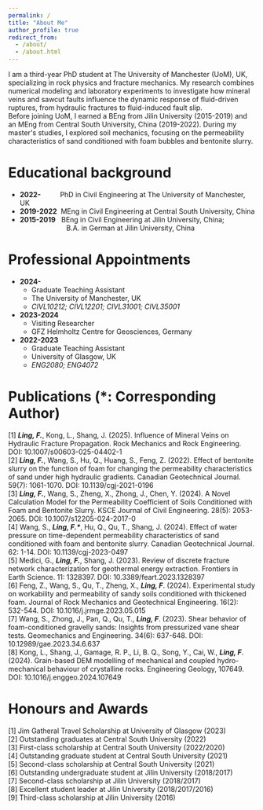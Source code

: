 ```yaml
---
permalink: /
title: "About Me"
author_profile: true
redirect_from: 
  - /about/
  - /about.html
---
```


I am a third-year PhD student at The University of Manchester (UoM), UK, specializing in rock physics and fracture mechanics. My research combines numerical modeling and laboratory experiments to investigate how mineral veins and sawcut faults influence the dynamic response of fluid-driven ruptures, from hydraulic fractures to fluid-induced fault slip.   
Before joining UoM, I earned a BEng from Jilin University (2015-2019) and an MEng from Central South University, China (2019-2022). During my master's studies, I explored soil mechanics, focusing on the permeability characteristics of sand conditioned with foam bubbles and bentonite slurry.

Educational background  
======
* **2022-**  &nbsp;&nbsp;&nbsp;&nbsp;&nbsp;&nbsp;&nbsp;&nbsp;&nbsp;PhD in Civil Engineering at The University of Manchester, UK  
* **2019-2022**  &nbsp;MEng in Civil Engineering at Central South University, China   
* **2015-2019**  &nbsp;&nbsp;BEng in Civil Engineering at Jilin University, China;  
&nbsp;&nbsp;&nbsp;&nbsp;&nbsp;&nbsp;&nbsp;&nbsp;&nbsp;&nbsp;&nbsp;&nbsp;&nbsp;&nbsp;&nbsp;&nbsp;&nbsp;&nbsp;&nbsp;&nbsp;&nbsp;&nbsp;&nbsp;&nbsp;B.A. in German at Jilin University, China       

Professional Appointments 
======
* **2024-**   
  * Graduate Teaching Assistant  
  * The University of Manchester, UK  
  * _CIVL10212; CIVL12201; CIVL31001; CIVL35001_  
* **2023-2024**       
  * Visiting Researcher  
  * GFZ Helmholtz Centre for Geosciences, Germany  
* **2022-2023**     
  * Graduate Teaching Assistant  
  * University of Glasgow, UK  
  * _ENG2080; ENG4072_   

Publications (*: Corresponding Author) 
======
[1]	___Ling, F.___, Kong, L., Shang, J. (2025). Influence of Mineral Veins on Hydraulic Fracture Propagation. Rock Mechanics and Rock Engineering. DOI: 10.1007/s00603-025-04402-1  
[2]	___Ling, F.___, Wang, S., Hu, Q., Huang, S., Feng, Z. (2022). Effect of bentonite slurry on the function of foam for changing the permeability characteristics of sand under high hydraulic gradients. Canadian Geotechnical Journal. 59(7): 1061-1070. DOI: 10.1139/cgj-2021-0196  
[3]	___Ling, F.___, Wang, S., Zheng, X., Zhong, J., Chen, Y. (2024). A Novel Calculation Model for the Permeability Coefficient of Soils Conditioned with Foam and Bentonite Slurry. KSCE Journal of Civil Engineering. 28(5): 2053-2065. DOI: 10.1007/s12205-024-2017-0  
[4]	Wang, S., ___Ling, F.*___, Hu, Q., Qu, T., Shang, J. (2024). Effect of water pressure on time-dependent permeability characteristics of sand conditioned with foam and bentonite slurry. Canadian Geotechnical Journal. 62: 1-14. DOI: 10.1139/cgj-2023-0497  
[5]	Medici, G., ___Ling, F.___, Shang, J. (2023). Review of discrete fracture network characterization for geothermal energy extraction. Frontiers in Earth Science. 11: 1328397. DOI: 10.3389/feart.2023.1328397  
[6]	Feng, Z., Wang, S., Qu, T., Zheng, X., ___Ling, F___. (2024). Experimental study on workability and permeability of sandy soils conditioned with thickened foam. Journal of Rock Mechanics and Geotechnical Engineering. 16(2): 532-544. DOI: 10.1016/j.jrmge.2023.05.015  
[7]	Wang, S., Zhong, J., Pan, Q., Qu, T., ___Ling, F___. (2023). Shear behavior of foam-conditioned gravelly sands: Insights from pressurized vane shear tests. Geomechanics and Engineering. 34(6): 637-648. DOI: 10.12989/gae.2023.34.6.637  
[8]	Kong, L., Shang, J., Gamage, R. P., Li, B. Q., Song, Y., Cai, W., ___Ling, F___. (2024). Grain-based DEM modelling of mechanical and coupled hydro-mechanical behaviour of crystalline rocks. Engineering Geology, 107649. DOI: 10.1016/j.enggeo.2024.107649  

Honours and Awards   
======
[1]  Jim Gatheral Travel Scholarship at University of Glasgow (2023)     
[2]  Outstanding graduates at Central South University (2022)     
[3]  First-class scholarship at Central South University (2022/2020)  
[4]  Outstanding graduate student at Central South University (2021)     
[5]  Second-class scholarship at Central South University (2021)        
[6]  Outstanding undergraduate student at Jilin University (2018/2017)     
[7]  Second-class scholarship at Jilin University (2018/2017)     
[8]  Excellent student leader at Jilin University (2018/2017/2016)    
[9] Third-class scholarship at Jilin University (2016)    
